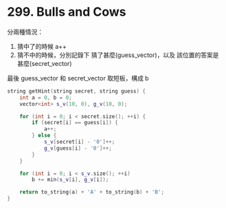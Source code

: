 # 299. Bulls and Cows

分兩種情況：

1. 猜中了的時候 a++
2. 猜不中的時候，分別記錄下 猜了甚麼(guess_vector)，以及 該位置的答案是甚麼(secret_vector)

最後 guess_vector 和 secret_vector 取短板，構成 b

```cpp
string getHint(string secret, string guess) {
    int a = 0, b = 0;
    vector<int> s_v(10, 0), g_v(10, 0);

    for (int i = 0; i < secret.size(); ++i) {
        if (secret[i] == guess[i]) {
            a++;
        } else {
            s_v[secret[i] - '0']++;
            g_v[guess[i] - '0']++;
        }
    }

    for (int i = 0; i < s_v.size(); ++i)
        b += min(s_v[i], g_v[i]);

    return to_string(a) + 'A' + to_string(b) + 'B';
}
```
